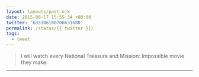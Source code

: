```yaml
---
layout: layouts/post.njk
date: 2015-08-17 15:55:34 +00:00
twitter: '633306180706631680'
permalink: /status/{{ twitter }}/
tags: 
  - tweet
---
```


> I will watch every National Treasure and Mission: Impossible movie they make.

---
